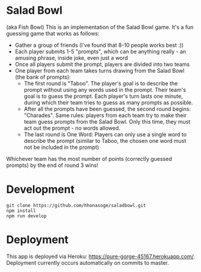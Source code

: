 # Salad Bowl
(aka Fish Bowl)
This is an implementation of the Salad Bowl game. It's a fun guessing game that works as follows:
- Gather a group of friends (I've found that 8-10 people works best :))
- Each player submits 1-5 "prompts", which can be anything really - an amusing phrase, inside joke, even just a word
- Once all players submit the prompt, players are divided into two teams
- One player from each team takes turns drawing from the Salad Bowl (the bank of prompts):
    - The first round is "Taboo". The player's goal is to describe the prompt without using any words used in the prompt. Their team's goal is to guess the prompt. Each player's turn lasts one minute, during which their team tries to guess as many prompts as possible.
    - After all the prompts have been guessed, the second round begins: "Charades". Same rules: players from each team try to make their team guess prompts from the Salad Bowl. Only this time, they must act out the prompt - no words allowed.
    - The last round is One Word: Players can only use a single word to describe the prompt (similar to Taboo, the chosen one word must not be included in the prompt)
    
Whichever team has the most number of points (correctly guessed prompts) by the end of round 3 wins!


# Development
```
git clone https://github.com/hhonasoge/saladbowl.git
npm install
npm run develop
```

# Deployment
This app is deployed via Heroku: https://pure-gorge-45167.herokuapp.com/. Deployment currently occurs automatically on commits to master.
